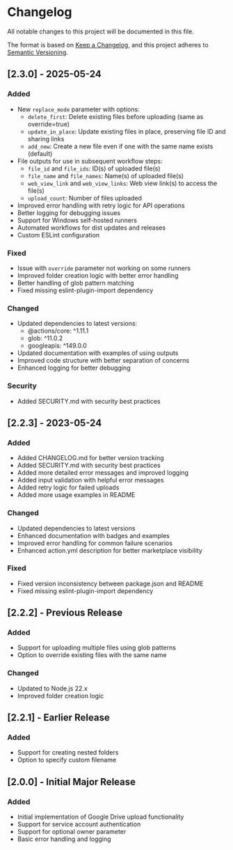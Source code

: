 # Changelog

All notable changes to this project will be documented in this file.

The format is based on [Keep a Changelog](https://keepachangelog.com/en/1.0.0/),
and this project adheres to [Semantic Versioning](https://semver.org/spec/v2.0.0.html).

## [2.3.0] - 2025-05-24

### Added
- New `replace_mode` parameter with options:
  - `delete_first`: Delete existing files before uploading (same as override=true)
  - `update_in_place`: Update existing files in place, preserving file ID and sharing links
  - `add_new`: Create a new file even if one with the same name exists (default)
- File outputs for use in subsequent workflow steps:
  - `file_id` and `file_ids`: ID(s) of uploaded file(s)
  - `file_name` and `file_names`: Name(s) of uploaded file(s)
  - `web_view_link` and `web_view_links`: Web view link(s) to access the file(s)
  - `upload_count`: Number of files uploaded
- Improved error handling with retry logic for API operations
- Better logging for debugging issues
- Support for Windows self-hosted runners
- Automated workflows for dist updates and releases
- Custom ESLint configuration

### Fixed
- Issue with `override` parameter not working on some runners
- Improved folder creation logic with better error handling
- Better handling of glob pattern matching
- Fixed missing eslint-plugin-import dependency

### Changed
- Updated dependencies to latest versions:
  - @actions/core: ^1.11.1
  - glob: ^11.0.2
  - googleapis: ^149.0.0
- Updated documentation with examples of using outputs
- Improved code structure with better separation of concerns
- Enhanced logging for better debugging

### Security
- Added SECURITY.md with security best practices

## [2.2.3] - 2023-05-24

### Added
- Added CHANGELOG.md for better version tracking
- Added SECURITY.md with security best practices
- Added more detailed error messages and improved logging
- Added input validation with helpful error messages
- Added retry logic for failed uploads
- Added more usage examples in README

### Changed
- Updated dependencies to latest versions
- Enhanced documentation with badges and examples
- Improved error handling for common failure scenarios
- Enhanced action.yml description for better marketplace visibility

### Fixed
- Fixed version inconsistency between package.json and README
- Fixed missing eslint-plugin-import dependency

## [2.2.2] - Previous Release

### Added
- Support for uploading multiple files using glob patterns
- Option to override existing files with the same name

### Changed
- Updated to Node.js 22.x
- Improved folder creation logic

## [2.2.1] - Earlier Release

### Added
- Support for creating nested folders
- Option to specify custom filename

## [2.0.0] - Initial Major Release

### Added
- Initial implementation of Google Drive upload functionality
- Support for service account authentication
- Support for optional owner parameter
- Basic error handling and logging
